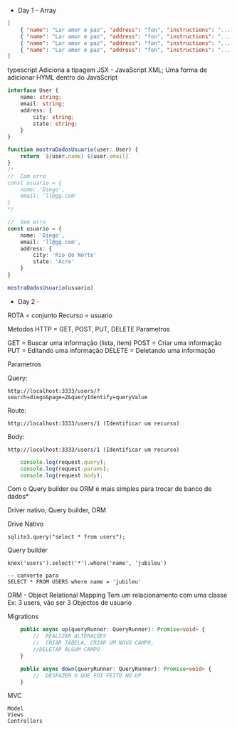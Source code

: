 - Day 1 -
Array
```json
[
    { "name": "Lar amor e paz", "address": "fon", "instructions": "...."},
    { "name": "Lar amor e paz", "address": "fon", "instructions": "...."},
    { "name": "Lar amor e paz", "address": "fon", "instructions": "...."},
    { "name": "Lar amor e paz", "address": "fon", "instructions": "...."},            
]
```

typescript Adiciona a tipagem 
JSX - JavaScript XML; Uma forma de adicionar HYML dentro do JavaScript
```typescript
interface User {
    name: string;
    email: string;
    address: {
        city: string;
        state: string;
    }
}

function mostraDadosUsuario(user: User) {
    return `${user.name} ${user.email}`
}
/*
//  Com erro
const usuario = {
    nome: 'Diego',
    email: 'll@gg.com'
}
*/

//  Sem erro
const usuario = {
    nome: 'Diego',
    email: 'll@gg.com',
    address: {
        city: 'Rio do Norte'
        state: 'Acre'
    }
}

mostraDadosUsuario(usuario)
```

- Day 2 -

ROTA = conjunto
Recurso = usuario

Metodos HTTP = GET, POST, PUT, DELETE
Parametros

GET = Buscar uma informação (lista, item)
POST = Criar uma informação
PUT = Editando uma informação
DELETE = Deletando uma informação

Parametros

Query:

    http://localhost:3333/users/?search=diego&page=2&queryIdentify=queryValue
Route: 

    http://localhost:3333/users/1 (Identificar um recurso)
Body: 

    http://localhost:3333/users/1 (Identificar um recurso)
```typescript    
    console.log(request.query);
    console.log(request.params);
    console.log(request.body);
```
Com o Query builder ou ORM é mais simples para trocar de banco de dados*

Driver nativo, Query builder, ORM

Drive Nativo

    sqlite3.query("select * from users");

Query builder

    knex('users').select('*').where('name', 'jubileu')

    -- converte para 
    SELECT * FROM USERS where name = 'jubileu'

ORM - Object Relational Mapping
    Tem um relacionamento com uma classe
    Ex: 3 users, vão ser 3 Objectos de usuario

Migrations
```typescript
    public async up(queryRunner: QueryRunner): Promise<void> {
        //  REALIZAR ALTERAÇÕES
        //  CRIAR TABELA, CRIAR UM NOVO CAMPO,
        //DELETAR ALGUM CAMPO
    }

    public async down(queryRunner: QueryRunner): Promise<void> {
        //  DESFAZER O QUE FOI FEITO NO UP
    }

```
MVC

    Model
    Views
    Controllers

